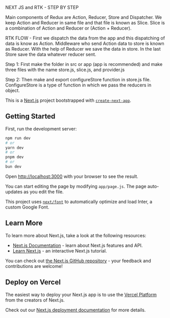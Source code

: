 NEXT JS and RTK - STEP BY STEP

Main components of Redux are Action, Reducer, Store and Dispatcher. We keep Action and Reducer in same file and that file is known as Slice.
Slice is a combination of Action and Reducer or (Action + Reducer).

RTK FLOW - First we dispatch the data from the app and this dispatching of data is know as Action. Middleware who send Action data to store is known as Reducer. With the help of Reducer we save the data in store. In the last Store save the data whatever reducer sent.

Step 1: First make the folder in src or app (app is recommended) and make three files with the name store.js, slice.js, and provider.js

Step 2: Then make and export configureStore function in store.js file. ConfigureStore is a type of function in which we pass the reducers in object.

This is a [Next.js](https://nextjs.org/) project bootstrapped with [`create-next-app`](https://github.com/vercel/next.js/tree/canary/packages/create-next-app).

## Getting Started

First, run the development server:

```bash
npm run dev
# or
yarn dev
# or
pnpm dev
# or
bun dev
```

Open [http://localhost:3000](http://localhost:3000) with your browser to see the result.

You can start editing the page by modifying `app/page.js`. The page auto-updates as you edit the file.

This project uses [`next/font`](https://nextjs.org/docs/basic-features/font-optimization) to automatically optimize and load Inter, a custom Google Font.

## Learn More

To learn more about Next.js, take a look at the following resources:

- [Next.js Documentation](https://nextjs.org/docs) - learn about Next.js features and API.
- [Learn Next.js](https://nextjs.org/learn) - an interactive Next.js tutorial.

You can check out [the Next.js GitHub repository](https://github.com/vercel/next.js/) - your feedback and contributions are welcome!

## Deploy on Vercel

The easiest way to deploy your Next.js app is to use the [Vercel Platform](https://vercel.com/new?utm_medium=default-template&filter=next.js&utm_source=create-next-app&utm_campaign=create-next-app-readme) from the creators of Next.js.

Check out our [Next.js deployment documentation](https://nextjs.org/docs/deployment) for more details.
